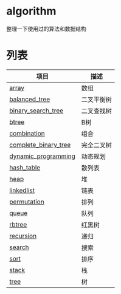 # algorithm
整理一下使用过的算法和数据结构

# 列表
项目 | 描述 | 
-|-|
[array](/array/) | 数组 |
[balanced_tree](/balanced_tree/) | 二叉平衡树 |
[binary_search_tree](/binary_search_tree/) | 二叉查找树 |
[btree](/btree/) | B树 |
[combination](/combination/) | 组合 |
[complete_binary_tree](/complete_binary_tree/) | 完全二叉树 |
[dynamic_programming](/dynamic_programming/) | 动态规划 |
[hash_table](/hash_table/) | 散列表 |
[heap](/heap/) | 堆 |
[linkedlist](/linkedlist/) | 链表 |
[permutation](/permutation/) | 排列 |
[queue](/queue/) | 队列 |
[rbtree](/rbtree/) | 红黑树 |
[recursion](/recursion/) | 递归 |
[search](/search/) | 搜索 |
[sort](/sort/) | 排序 |
[stack](/stack/) | 栈 |
[tree](/tree/) | 树 |